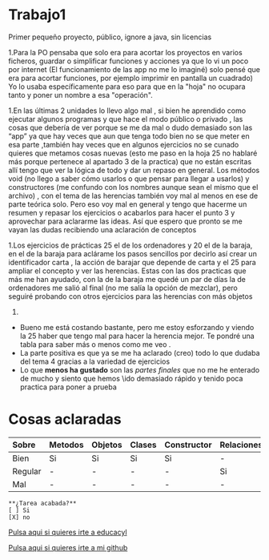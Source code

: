 # Trabajo1
Primer pequeño proyecto, público, ignore a java, sin licencias

1.Para la PO pensaba que solo era para acortar los proyectos en
varios ficheros, guardar o simplificar funciones y acciones ya
que lo vi un poco por internet (El funcionamiento de las app no
me lo imaginé) solo pensé que era para acortar funciones, por ejemplo
imprimir en pantalla un cuadrado) Yo lo usaba específicamente para eso
para que en la "hoja" no ocupara tanto y poner un nombre
a esa "operación".


1.En las últimas 2 unidades lo llevo algo mal , si bien he aprendido como ejecutar algunos programas y que hace el modo público o privado , las cosas que debería de ver porque se me da mal o dudo demasiado son las “app” ya que hay veces que aun que tenga todo bien no se que meter en esa parte ,también hay veces que en algunos ejercicios no se cunado quieres que metamos cosas nuevas (esto me paso en la hoja 25 no hablaré más porque pertenece al apartado 3 de la practica) que no están escritas allí  tengo que ver la lógica de todo y dar un repaso en general.
Los métodos void (no llego a saber cómo usarlos o que pensar para llegar a usarlos) y constructores (me confundo con los nombres aunque sean el mismo que el archivo) , con el tema de las herencias también voy mal al menos en ese de parte teórica solo. Pero eso voy mal en general y tengo que hacerme un resumen y repasar los ejercicios o acabarlos para hacer el punto 3 y aprovechar para aclararme las ideas.
Así que espero que pronto se me vayan las dudas recibiendo una aclaración de conceptos

1.Los ejercicios de prácticas 25 el de los ordenadores y 20 el de la baraja, en el de la baraja para aclárame los pasos sencillos por decirlo así crear un identificador carta , la acción de barajar que depende de carta y el 25 para ampliar el concepto  y ver las herencias. Estas con las dos practicas que más me han ayudado, con la de la baraja me quedé un par de días la de ordenadores me salió al final (no me salía la opción de mezclar), pero seguiré probando con otros ejercicios para las herencias con más objetos

1.
* Bueno me está costando bastante, pero me estoy esforzando y viendo la 25 haber que tengo mal para hacer la herencia mejor. Te pondré una tabla para saber más o menos como me veo .
* La parte positiva es que ya se me ha aclarado (creo) todo lo que dudaba del tema 4 gracias a la variedad de ejercicios
* Lo que **menos ha gustado** son las _partes finales_ que no me he enterado de mucho y siento que hemos \\ido demasiado rápido y tenido poca practica para poner a prueba


# Cosas aclaradas
|Sobre |Metodos|Objetos|Clases|Constructor|Relaciones|Herencia|Casting|Instanceof|interfaces|toString|
|:---|:---|:---|:---|:---|:---|:---|:---|:---|:---|:---|
|Bien|Si|Si|Si|Si|-|-|-|-|-|-|
|Regular|-|-|-|-|Si|Si|-|-|-|-|
|Mal|-|-|-|-|-|-|Si|Si|Si|Si|
```
**¿Tarea acabada?** 
[ ] Si
[X] no
```
[Pulsa aqui si quieres irte a educacyl](https://www.educa.jcyl.es/es)

[Pulsa aqui si quieres irte a mi github](https://github.com/albertocfJh/portafolios_1)
